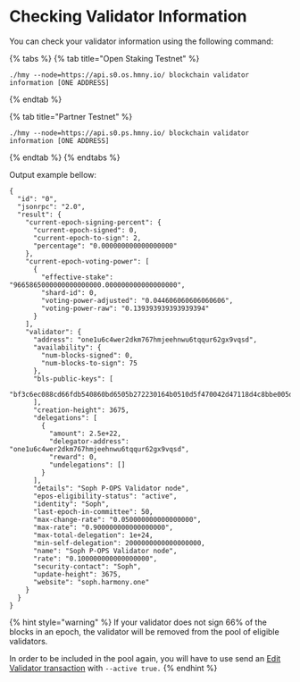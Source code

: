 # Checking Validator Information

You can check your validator information using the following command:

{% tabs %}
{% tab title="Open Staking Testnet" %}
```text
./hmy --node=https://api.s0.os.hmny.io/ blockchain validator information [ONE ADDRESS]
```
{% endtab %}

{% tab title="Partner Testnet" %}
```
./hmy --node=https://api.s0.ps.hmny.io/ blockchain validator information [ONE ADDRESS]
```
{% endtab %}
{% endtabs %}

Output example bellow:

```text
{
  "id": "0",
  "jsonrpc": "2.0",
  "result": {
    "current-epoch-signing-percent": {
      "current-epoch-signed": 0,
      "current-epoch-to-sign": 2,
      "percentage": "0.000000000000000000"
    },
    "current-epoch-voting-power": [
      {
        "effective-stake": "9665865000000000000000.000000000000000000",
        "shard-id": 0,
        "voting-power-adjusted": "0.044606060606060606",
        "voting-power-raw": "0.139393939393939394"
      }
    ],
    "validator": {
      "address": "one1u6c4wer2dkm767hmjeehnwu6tqqur62gx9vqsd",
      "availability": {
        "num-blocks-signed": 0,
        "num-blocks-to-sign": 75
      },
      "bls-public-keys": [
        "bf3c6ec088cd66fdb540860bd6505b272230164b0510d5f470042d47118d4c8bbe005d28e5de5e489fa22e4ca450c080"
      ],
      "creation-height": 3675,
      "delegations": [
        {
          "amount": 2.5e+22,
          "delegator-address": "one1u6c4wer2dkm767hmjeehnwu6tqqur62gx9vqsd",
          "reward": 0,
          "undelegations": []
        }
      ],
      "details": "Soph P-OPS Validator node",
      "epos-eligibility-status": "active",
      "identity": "Soph",
      "last-epoch-in-committee": 50,
      "max-change-rate": "0.050000000000000000",
      "max-rate": "0.900000000000000000",
      "max-total-delegation": 1e+24,
      "min-self-delegation": 2000000000000000000,
      "name": "Soph P-OPS Validator node",
      "rate": "0.100000000000000000",
      "security-contact": "Soph",
      "update-height": 3675,
      "website": "soph.harmony.one"
    }
  }
}
```

{% hint style="warning" %}
If your validator does not sign 66% of the blocks in an epoch, the validator will be removed from the pool of eligible validators.

In order to be included in the pool again, you will have to use send an [Edit Validator transaction](https://docs.harmony.one/validators/validator/managing-your-validator/changing-your-validator-profile) with `--active true.`
{% endhint %}

